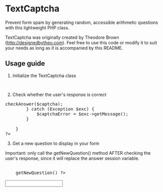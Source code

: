 TextCaptcha
===========

Prevent form spam by generating random, accessible arithmetic questions with this lightweight PHP class.

TextCaptcha was originally created by Theodore Brown (http://designedbytheo.com). Feel free to use this code or modify it to suit your needs as long as it is accompanied by this README.

Usage guide
-----------

1. Initialize the TextCaptcha class

<pre>
<?php
    $textCaptcha = new TextCaptcha();
?>
</pre>

2. Check whether the user's response is correct

<pre>
<?php

    if (isset($_POST['captcha'])) {
        $captcha = $_POST['captcha'];
        
        try {
            $textCaptcha->checkAnswer($captcha);
        } catch (Exception $exc) {
            $captchaError = $exc->getMessage();
        }

    }
?>
</pre>

3. Get a new question to display in your form

Important: only call the getNewQuestion() method AFTER checking the user's response, since it will replace the answer session variable.

<pre>
<label for="captcha-field">
    <?php echo $textCaptcha->getNewQuestion() ?>
</label>
<input type="text" name="captcha" id="captcha-field" />
</pre>
